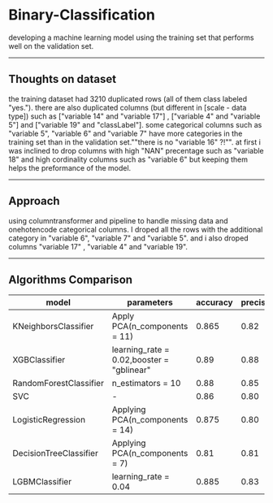 # Binary-Classification
developing a machine learning model using the training set that performs well on the validation set.

----

## Thoughts on dataset

the training dataset had 3210 duplicated rows (all of them class labeled "yes."). there are also duplicated columns (but different in [scale - data type]) such as ["variable 14" and "variable 17"] , ["variable 4" and "variable 5"] and ["variable 19" and "classLabel"]. some categorical columns such as "variable 5", "variable 6" and "variable 7" have more categories in the training set than in the validation set.""there is no "variable 16" ?!"". at first i was inclined to drop columns with high "NAN" precentage such as "variable 18" and high cordinality columns such as "variable 6" but keeping them helps the preformance of the model. 

----

## Approach

using columntransformer and pipeline to handle missing data and onehotencode categorical columns. I droped all the rows with the additional category in "variable 6", "variable 7" and "variable 5". and i also droped columns "variable 17" , "variable 4" and "variable 19". 

----

## Algorithms Comparison

| model                  	| parameters                                	| accuracy 	| precision | f1_score 	|
|------------------------	|-------------------------------------------	|----------	|-------|-------------	|
| KNeighborsClassifier   	| Apply PCA(n_components = 11)              	| 0.865    	| 0.82 	| 0.85 	|
| XGBClassifier          	| learning_rate = 0.02,booster = "gblinear" 	| 0.89     	| 0.88 	| 0.88 	|
| RandomForestClassifier 	| n_estimators = 10                         	| 0.88     	| 0.85  | 0.87 	| 
| SVC                    	| -                                         	| 0.86     	| 0.80  | 0.86 	|
| LogisticRegression     	| Applying PCA(n_components = 14)           	| 0.875    	| 0.80  | 0.87	|
| DecisionTreeClassifier 	| Applying PCA(n_components = 7)            	| 0.81     	| 0.81  | 0.80 	| 
| LGBMClassifier         	| learning_rate = 0.04                      	| 0.885    	| 0.83  | 0.88 	| 
